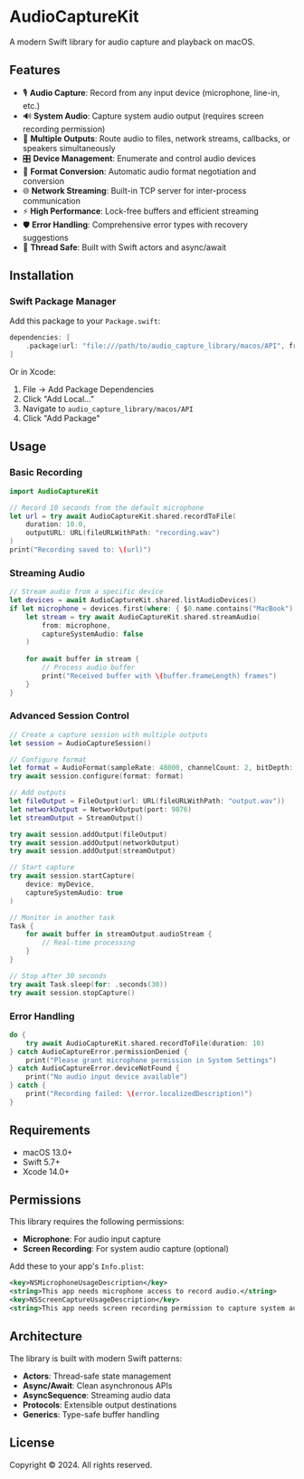# AudioCaptureKit

A modern Swift library for audio capture and playback on macOS.

## Features

- 🎙️ **Audio Capture**: Record from any input device (microphone, line-in, etc.)
- 🔊 **System Audio**: Capture system audio output (requires screen recording permission)
- 📁 **Multiple Outputs**: Route audio to files, network streams, callbacks, or speakers simultaneously
- 🎛️ **Device Management**: Enumerate and control audio devices
- 🔄 **Format Conversion**: Automatic audio format negotiation and conversion
- 🌐 **Network Streaming**: Built-in TCP server for inter-process communication
- ⚡ **High Performance**: Lock-free buffers and efficient streaming
- 🛡️ **Error Handling**: Comprehensive error types with recovery suggestions
- 🧵 **Thread Safe**: Built with Swift actors and async/await

## Installation

### Swift Package Manager

Add this package to your `Package.swift`:

```swift
dependencies: [
    .package(url: "file:///path/to/audio_capture_library/macos/API", from: "1.0.0")
]
```

Or in Xcode:
1. File → Add Package Dependencies
2. Click "Add Local..."
3. Navigate to `audio_capture_library/macos/API`
4. Click "Add Package"

## Usage

### Basic Recording

```swift
import AudioCaptureKit

// Record 10 seconds from the default microphone
let url = try await AudioCaptureKit.shared.recordToFile(
    duration: 10.0,
    outputURL: URL(fileURLWithPath: "recording.wav")
)
print("Recording saved to: \(url)")
```

### Streaming Audio

```swift
// Stream audio from a specific device
let devices = await AudioCaptureKit.shared.listAudioDevices()
if let microphone = devices.first(where: { $0.name.contains("MacBook") }) {
    let stream = try await AudioCaptureKit.shared.streamAudio(
        from: microphone,
        captureSystemAudio: false
    )
    
    for await buffer in stream {
        // Process audio buffer
        print("Received buffer with \(buffer.frameLength) frames")
    }
}
```

### Advanced Session Control

```swift
// Create a capture session with multiple outputs
let session = AudioCaptureSession()

// Configure format
let format = AudioFormat(sampleRate: 48000, channelCount: 2, bitDepth: 24)
try await session.configure(format: format)

// Add outputs
let fileOutput = FileOutput(url: URL(fileURLWithPath: "output.wav"))
let networkOutput = NetworkOutput(port: 9876)
let streamOutput = StreamOutput()

try await session.addOutput(fileOutput)
try await session.addOutput(networkOutput)
try await session.addOutput(streamOutput)

// Start capture
try await session.startCapture(
    device: myDevice,
    captureSystemAudio: true
)

// Monitor in another task
Task {
    for await buffer in streamOutput.audioStream {
        // Real-time processing
    }
}

// Stop after 30 seconds
try await Task.sleep(for: .seconds(30))
try await session.stopCapture()
```

### Error Handling

```swift
do {
    try await AudioCaptureKit.shared.recordToFile(duration: 10)
} catch AudioCaptureError.permissionDenied {
    print("Please grant microphone permission in System Settings")
} catch AudioCaptureError.deviceNotFound {
    print("No audio input device available")
} catch {
    print("Recording failed: \(error.localizedDescription)")
}
```

## Requirements

- macOS 13.0+
- Swift 5.7+
- Xcode 14.0+

## Permissions

This library requires the following permissions:
- **Microphone**: For audio input capture
- **Screen Recording**: For system audio capture (optional)

Add these to your app's `Info.plist`:

```xml
<key>NSMicrophoneUsageDescription</key>
<string>This app needs microphone access to record audio.</string>
<key>NSScreenCaptureUsageDescription</key>
<string>This app needs screen recording permission to capture system audio.</string>
```

## Architecture

The library is built with modern Swift patterns:

- **Actors**: Thread-safe state management
- **Async/Await**: Clean asynchronous APIs
- **AsyncSequence**: Streaming audio data
- **Protocols**: Extensible output destinations
- **Generics**: Type-safe buffer handling

## License

Copyright © 2024. All rights reserved.